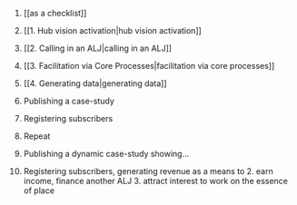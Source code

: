 1. [[as a checklist]]
2. [[1. Hub vision activation|hub vision activation]]
3. [[2. Calling in an ALJ|calling in an ALJ]]
4. [[3. Facilitation via Core Processes|facilitation via core processes]]
5. [[4. Generating data|generating data]]
6. Publishing a case-study
7. Registering subscribers
8. Repeat



4. Publishing a dynamic case-study showing...
5. Registering subscribers, generating revenue as a means to
	2. earn income, finance another ALJ
	3. attract interest to work on the essence of place

